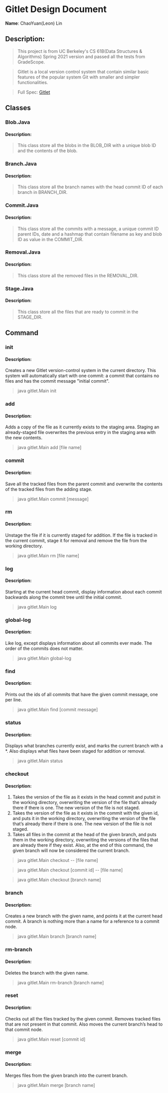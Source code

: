 # Gitlet Design Document

**Name**: ChaoYuan(Leon) Lin

## Description:

> This project is from UC Berkeley's CS 61B(Data Structures & Algorithms) Spring 2021 version and passed all the tests from GradeScope.

> Gitlet is a local version control system that contain similar basic features of the popular system Git with smaller and simpler functionalities.

> Full Spec: [Gitlet](https://sp21.datastructur.es/materials/proj/proj2/proj2)

## Classes

### Blob.Java

#### Description: 
> This class store all the blobs in the BLOB_DIR with a unique blob ID and the contents of the blob.

### Branch.Java

#### Description:
> This class store all the branch names with the head commit ID of each branch in BRANCH_DIR.

### Commit.Java

#### Description:
> This class store all the commits with a message, a unique commit ID parent IDs, date and a hashmap that contain filename as key and 
> blob ID as value in the COMMIT_DIR.

### Removal.Java

#### Description:

> This class store all the removed files in the REMOVAL_DIR.

### Stage.Java

#### Description:

> This class store all the files that are ready to commit in the STAGE_DIR.


## Command

### init

#### Description:
Creates a new Gitlet version-control system in the current directory. This system will automatically start with one commit: a commit that contains no files and has the commit message "initial commit".

> java gitlet.Main init

### add

#### Description:
Adds a copy of the file as it currently exists to the staging area. Staging an already-staged file overwrites the previous entry in the staging area with the new contents.

> java gitlet.Main add [file name]

### commit

#### Description:
Save all the tracked files from the parent commit and overwrite the contents of the tracked files from the adding stage.

> java gitlet.Main commit [message]

### rm

#### Description:
Unstage the file if it is currently staged for addition. If the file is tracked in the current commit, stage it for removal and remove the file from the working directory.

> java gitlet.Main rm [file name]

### log

#### Description:
Starting at the current head commit, display information about each commit backwards along the commit tree until the initial commit.

> java gitlet.Main log

### global-log

#### Description:
Like log, except displays information about all commits ever made. The order of the commits does not matter.

> java gitlet.Main global-log

### find

#### Description:
Prints out the ids of all commits that have the given commit message, one per line.

> java gitlet.Main find [commit message]

### status

#### Description:
Displays what branches currently exist, and marks the current branch with a *. Also displays what files have been staged for addition or removal.

> java gitlet.Main status

### checkout

#### Description:
1. Takes the version of the file as it exists in the head commit and putsit in the working directory, overwriting the version of the file that’s already there if there is one. The new version of the file is not staged.
2. Takes the version of the file as it exists in the commit with the given id, and puts it in the working directory, overwriting the version of the file that’s already there if there is one. The new version of the file is not staged.
3. Takes all files in the commit at the head of the given branch, and puts them in the working directory, overwriting the versions of the files that are already there if they exist. Also, at the end of this command, the given branch will now be considered the current branch.

> java gitlet.Main checkout -- [file name]

> java gitlet.Main checkout [commit id] -- [file name]
 
> java gitlet.Main checkout [branch name]

### branch

#### Description:
Creates a new branch with the given name, and points it at the current head commit. A branch is nothing more than a name for a reference to a commit node.

> java gitlet.Main branch [branch name]


### rm-branch

#### Description:
Deletes the branch with the given name.

> java gitlet.Main rm-branch [branch name]

### reset

#### Description:
Checks out all the files tracked by the given commit. Removes tracked files that are not present in that commit. Also moves the current branch’s head to that commit node.

> java gitlet.Main reset [commit id]

### merge

#### Description:
Merges files from the given branch into the current branch.

> java gitlet.Main merge [branch name]
